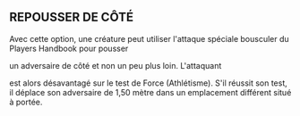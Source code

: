 ## REPOUSSER DE CÔTÉ


Avec cette option, une créature peut utiliser l'attaque
spéciale bousculer du Players Handbook pour pousser

un adversaire de côté et non un peu plus loin. L'attaquant

est alors désavantagé sur le test de Force (Athlétisme). S'il
réussit son test, il déplace son adversaire de 1,50 mètre dans
un emplacement différent situé à portée.
